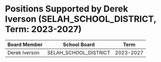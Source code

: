 # Positions Supported by Derek Iverson (SELAH_SCHOOL_DISTRICT, Term: 2023-2027)

| Board Member | School Board | Term |
|--------------|--------------|------|
| Derek Iverson | SELAH_SCHOOL_DISTRICT | 2023-2027 |

